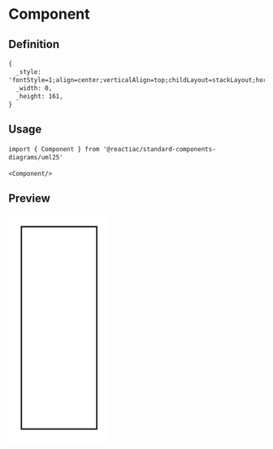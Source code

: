 # Component

## Definition

```
{
  _style: 'fontStyle=1;align=center;verticalAlign=top;childLayout=stackLayout;horizontal=1;horizontalStack=0;resizeParent=1;resizeParentMax=0;resizeLast=0;marginBottom=0;',
  _width: 0,
  _height: 161,
}
```

## Usage

```
import { Component } from '@reactiac/standard-components-diagrams/uml25'

<Component/>
```

## Preview

<img src="./component.png" width="200"/>
